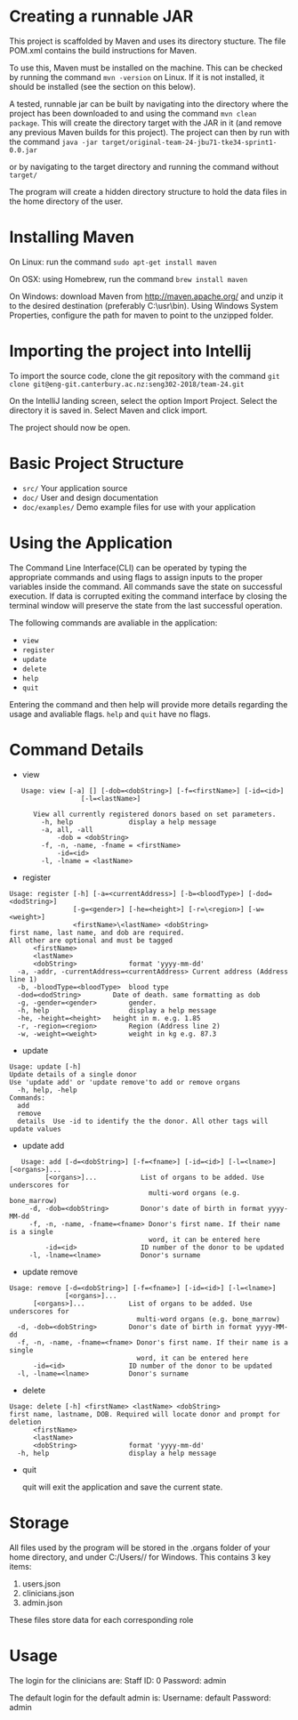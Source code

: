 # Creating a runnable JAR

This project is scaffolded by Maven and uses its directory stucture.
The file POM.xml contains the build instructions for Maven.

To use this, Maven must be installed on the machine.
This can be checked by running the command `mvn -version` on Linux.
If it is not installed, it should be installed (see the section on this below).

A tested, runnable jar can be built by navigating into the directory where the project has been downloaded to
and using the command `mvn clean package`.
This will create the directory target with the JAR in it (and remove any previous 
Maven builds for this project).
The project can then by run with the command 
`java -jar target/original-team-24-jbu71-tke34-sprint1-0.0.jar`

or by navigating to the target directory and running the command without `target/`

The program will create a hidden directory structure to hold the data files
in the home directory of the user.


# Installing Maven

On Linux: run the command `sudo apt-get install maven`

On OSX: using Homebrew, run the command `brew install maven`

On Windows: download Maven from http://maven.apache.org/
and unzip it to the desired destination (preferably C:\usr\bin).
Using Windows System Properties, configure the path for maven to point to the 
unzipped folder.


# Importing the project into Intellij

To import the source code, clone the git repository
with the command `git clone git@eng-git.canterbury.ac.nz:seng302-2018/team-24.git`


On the IntelliJ landing screen, select the option Import Project.
Select the directory it is saved in.
Select Maven and click import.


The project should now be open. 

# Basic Project Structure
 - `src/` Your application source
 - `doc/` User and design documentation
 - `doc/examples/` Demo example files for use with your application
 
# Using the Application
 
 The Command Line Interface(CLI) can be operated by typing the appropriate commands and using flags to assign 
 inputs to the proper variables inside the command. All commands save the state on successful
 execution. If data is corrupted exiting the command interface by closing the terminal window
 will preserve the state from the last successful operation. 
 
 The following commands are avaliable in the application:
   - `view`
   - `register`
   - `update`
   - `delete`
   - `help`
   - `quit`
    
Entering the command and then help will provide more details regarding the usage and avaliable flags.
`help` and `quit` have no flags.


# Command Details
- view 
 ```
    Usage: view [-a] [] [-dob=<dobString>] [-f=<firstName>] [-id=<id>]
                   [-l=<lastName>]
                   
       View all currently registered donors based on set parameters.
         -h, help              display a help message
         -a, all, -all
             -dob = <dobString>
         -f, -n, -name, -fname = <firstName>
             -id=<id>
         -l, -lname = <lastName>
  ```
         
 - register
 ```
 Usage: register [-h] [-a=<currentAddress>] [-b=<bloodType>] [-dod=<dodString>]
                 [-g=<gender>] [-he=<height>] [-r=\<region>] [-w=<weight>]
                 <firstName>\<lastName> <dobString>
 first name, last name, and dob are required. 
 All other are optional and must be tagged
       <firstName>
       <lastName>
       <dobString>             format 'yyyy-mm-dd'
   -a, -addr, -currentAddress=<currentAddress> Current address (Address line 1)
   -b, -bloodType=<bloodType>  blood type
   -dod=<dodString>        Date of death. same formatting as dob
   -g, -gender=<gender>        gender.
   -h, help                    display a help message
   -he, -height=<height>   height in m. e.g. 1.85
   -r, -region=<region>        Region (Address line 2)
   -w, -weight=<weight>        weight in kg e.g. 87.3
  ```
   
 - update
 ```
 Usage: update [-h]
 Update details of a single donor
 Use 'update add' or 'update remove'to add or remove organs
   -h, help, -help
 Commands:
   add
   remove
   details  Use -id to identify the the donor. All other tags will update values

```

- update add
 ```
    Usage: add [-d=<dobString>] [-f=<fname>] [-id=<id>] [-l=<lname>] [<organs>]...
          [<organs>]...           List of organs to be added. Use underscores for
                                    multi-word organs (e.g. bone_marrow)
      -d, -dob=<dobString>        Donor's date of birth in format yyyy-MM-dd
      -f, -n, -name, -fname=<fname> Donor's first name. If their name is a single
                                    word, it can be entered here
          -id=<id>                ID number of the donor to be updated
      -l, -lname=<lname>          Donor's surname
```
    
 - update remove
 ```
 Usage: remove [-d=<dobString>] [-f=<fname>] [-id=<id>] [-l=<lname>]
               [<organs>]...
       [<organs>]...           List of organs to be added. Use underscores for
                                 multi-word organs (e.g. bone_marrow)
   -d, -dob=<dobString>        Donor's date of birth in format yyyy-MM-dd
   -f, -n, -name, -fname=<fname> Donor's first name. If their name is a single
                                 word, it can be entered here
       -id=<id>                ID number of the donor to be updated
   -l, -lname=<lname>          Donor's surname
```

- delete
```
Usage: delete [-h] <firstName> <lastName> <dobString>
first name, lastname, DOB. Required will locate donor and prompt for deletion
      <firstName>
      <lastName>
      <dobString>             format 'yyyy-mm-dd'
  -h, help                    display a help message
```

- quit

    quit will exit the application and save the current state.

# Storage
All files used by the program will be stored in the .organs folder of your home directory, and under C:/Users/<Your User>/ for Windows. This contains 3 key items:
1. users.json
2. clinicians.json
3. admin.json

These files store data for each corresponding role 

# Usage
The login for the clinicians are:
Staff ID: 0
Password: admin

The default login for the default admin is:
Username: default
Password: admin